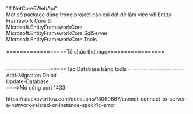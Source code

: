 "# NetCore6WebApi" <br/>
Một số package dùng trong project cần cài đặt để làm việc với Entity Framework Core 6:<br/>
Microsoft.EntityFrameworkCore<br/>
Microsoft.EntityFrameworkCore.SqlServer<br/>
Microsoft.EntityFrameworkCore.Tools<br/>
<br/>==================Tổ chức thư mục=================<br/>

<br/>==================Tạo Database bằng tools=================<br/>
Add-Migration DbInit<br/>
Update-Database<br/>
====>Mở cổng port 1433<br/>
<link>https://stackoverflow.com/questions/18060667/cannot-connect-to-server-a-network-related-or-instance-specific-error</link>